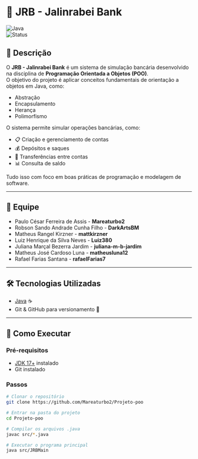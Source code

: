 # 🏦 JRB - Jalinrabei Bank  

![Java](https://img.shields.io/badge/Java-ED8B00?style=for-the-badge&logo=openjdk&logoColor=white)  
![Status](https://img.shields.io/badge/Status-Em%20Desenvolvimento-yellow?style=for-the-badge)  

## 📌 Descrição  
O **JRB - Jalinrabei Bank** é um sistema de simulação bancária desenvolvido na disciplina de **Programação Orientada a Objetos (POO)**.  
O objetivo do projeto é aplicar conceitos fundamentais de orientação a objetos em Java, como:  
- Abstração  
- Encapsulamento  
- Herança  
- Polimorfismo  

O sistema permite simular operações bancárias, como:  
- 📋 Criação e gerenciamento de contas  
- 💰 Depósitos e saques  
- 🔄 Transferências entre contas  
- 📊 Consulta de saldo  

Tudo isso com foco em boas práticas de programação e modelagem de software.  

---

## 👥 Equipe  
- Paulo César Ferreira de Assis - **Mareaturbo2**  
- Robson Sando Andrade Cunha Filho - **DarkArtsBM**  
- Matheus Rangel Kirzner - **mattkirzner**  
- Luiz Henrique da Silva Neves - **Luiz380**  
- Juliana Marçal Bezerra Jardim - **juliana-m-b-jardim**  
- Matheus José Cardoso Luna - **matheusluna12**  
- Rafael Farias Santana - **rafaelFarias7**  

---

## 🛠 Tecnologias Utilizadas  
- [Java](https://www.oracle.com/java/) ☕  
- Git & GitHub para versionamento 🔧  

---

## 🚀 Como Executar  

### Pré-requisitos  
- [JDK 17+](https://www.oracle.com/java/technologies/javase-jdk17-downloads.html) instalado  
- Git instalado  

### Passos  
```bash
# Clonar o repositório
git clone https://github.com/Mareaturbo2/Projeto-poo

# Entrar na pasta do projeto
cd Projeto-poo

# Compilar os arquivos .java
javac src/*.java

# Executar o programa principal
java src/JRBMain
